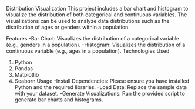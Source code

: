 Distribution Visualization
This project includes a bar chart and histogram to visualize the distribution of both categorical and continuous variables. The visualizations can be used to analyze data distributions such as the distribution of ages or genders within a population.

Features
-Bar Chart: Visualizes the distribution of a categorical variable (e.g., genders in a population).
-Histogram: Visualizes the distribution of a continuous variable (e.g., ages in a population).
Technologies Used
1. Python
2. Pandas
3. Matplotlib
4. Seaborn
Usage
-Install Dependencies: Please ensure you have installed Python and the required libraries.
-Load Data: Replace the sample data with your dataset.
-Generate Visualizations: Run the provided script to generate bar charts and histograms.
